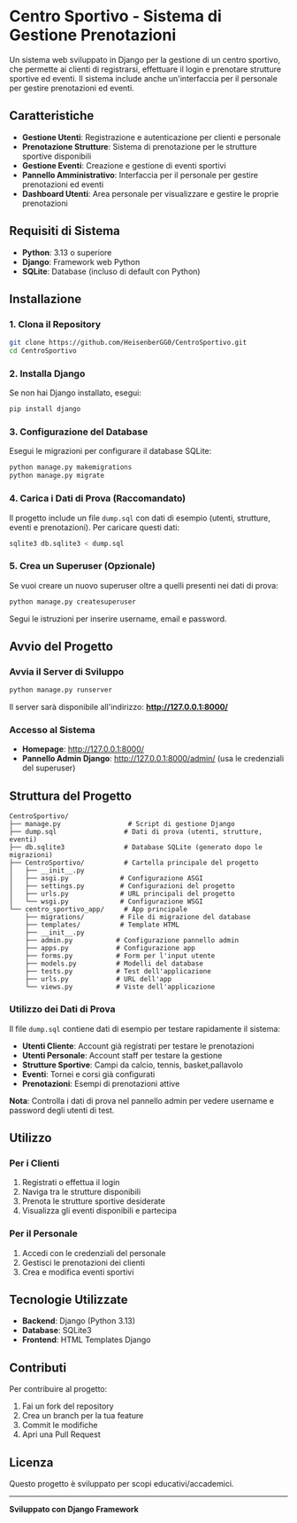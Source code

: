 # Centro Sportivo - Sistema di Gestione Prenotazioni

Un sistema web sviluppato in Django per la gestione di un centro sportivo, che permette ai clienti di registrarsi, effettuare il login e prenotare strutture sportive ed eventi. Il sistema include anche un'interfaccia per il personale per gestire prenotazioni ed eventi.

## Caratteristiche

- **Gestione Utenti**: Registrazione e autenticazione per clienti e personale
- **Prenotazione Strutture**: Sistema di prenotazione per le strutture sportive disponibili
- **Gestione Eventi**: Creazione e gestione di eventi sportivi
- **Pannello Amministrativo**: Interfaccia per il personale per gestire prenotazioni ed eventi
- **Dashboard Utenti**: Area personale per visualizzare e gestire le proprie prenotazioni

## Requisiti di Sistema

- **Python**: 3.13 o superiore
- **Django**: Framework web Python
- **SQLite**: Database (incluso di default con Python)

## Installazione

### 1. Clona il Repository

```bash
git clone https://github.com/HeisenberGG0/CentroSportivo.git
cd CentroSportivo
```

### 2. Installa Django

Se non hai Django installato, esegui:

```bash
pip install django
```

### 3. Configurazione del Database

Esegui le migrazioni per configurare il database SQLite:

```bash
python manage.py makemigrations
python manage.py migrate
```

### 4. Carica i Dati di Prova (Raccomandato)

Il progetto include un file `dump.sql` con dati di esempio (utenti, strutture, eventi e prenotazioni). Per caricare questi dati:

```bash
sqlite3 db.sqlite3 < dump.sql
```

### 5. Crea un Superuser (Opzionale)

Se vuoi creare un nuovo superuser oltre a quelli presenti nei dati di prova:

```bash
python manage.py createsuperuser
```

Segui le istruzioni per inserire username, email e password.

## Avvio del Progetto

### Avvia il Server di Sviluppo

```bash
python manage.py runserver
```

Il server sarà disponibile all'indirizzo: **http://127.0.0.1:8000/**

### Accesso al Sistema

- **Homepage**: http://127.0.0.1:8000/
- **Pannello Admin Django**: http://127.0.0.1:8000/admin/ (usa le credenziali del superuser)

## Struttura del Progetto

```
CentroSportivo/
├── manage.py                 # Script di gestione Django
├── dump.sql                 # Dati di prova (utenti, strutture, eventi)
├── db.sqlite3               # Database SQLite (generato dopo le migrazioni)
├── CentroSportivo/          # Cartella principale del progetto
│   ├── __init__.py
│   ├── asgi.py             # Configurazione ASGI
│   ├── settings.py         # Configurazioni del progetto
│   ├── urls.py             # URL principali del progetto
│   └── wsgi.py             # Configurazione WSGI
└── centro_sportivo_app/     # App principale
    ├── migrations/         # File di migrazione del database
    ├── templates/          # Template HTML
    ├── __init__.py
    ├── admin.py           # Configurazione pannello admin
    ├── apps.py            # Configurazione app
    ├── forms.py           # Form per l'input utente
    ├── models.py          # Modelli del database
    ├── tests.py           # Test dell'applicazione
    ├── urls.py            # URL dell'app
    └── views.py           # Viste dell'applicazione
```

### Utilizzo dei Dati di Prova

Il file `dump.sql` contiene dati di esempio per testare rapidamente il sistema:

- **Utenti Cliente**: Account già registrati per testare le prenotazioni
- **Utenti Personale**: Account staff per testare la gestione
- **Strutture Sportive**: Campi da calcio, tennis, basket,pallavolo 
- **Eventi**: Tornei e corsi già configurati
- **Prenotazioni**: Esempi di prenotazioni attive

**Nota**: Controlla i dati di prova nel pannello admin per vedere username e password degli utenti di test.

## Utilizzo

### Per i Clienti
1. Registrati o effettua il login
2. Naviga tra le strutture disponibili
3. Prenota le strutture sportive desiderate
4. Visualizza gli eventi disponibili e partecipa

### Per il Personale
1. Accedi con le credenziali del personale
2. Gestisci le prenotazioni dei clienti
3. Crea e modifica eventi sportivi



## Tecnologie Utilizzate

- **Backend**: Django (Python 3.13)
- **Database**: SQLite3
- **Frontend**: HTML Templates Django


## Contributi

Per contribuire al progetto:
1. Fai un fork del repository
2. Crea un branch per la tua feature
3. Commit le modifiche
4. Apri una Pull Request

## Licenza

Questo progetto è sviluppato per scopi educativi/accademici.

---

**Sviluppato con Django Framework**
